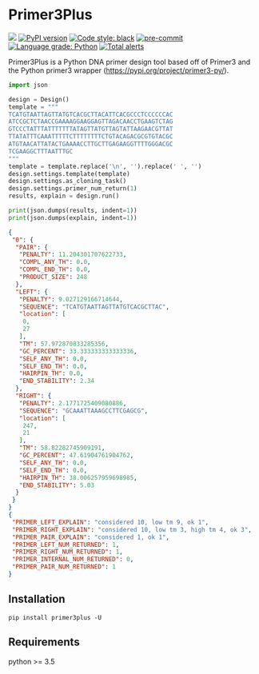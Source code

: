 # Primer3Plus

![](https://github.com/jvrana/primer3-py-plus/workflows/Build%package/badge.svg)
[![PyPI version](https://badge.fury.io/py/primer3plus.svg)](https://badge.fury.io/py/primer3plus)
[![Code style: black](https://img.shields.io/badge/code%20style-black-000000.svg)](https://github.com/psf/black)
[![pre-commit](https://img.shields.io/badge/pre--commit-enabled-brightgreen?logo=pre-commit&logoColor=white)](https://github.com/pre-commit/pre-commit)
[![Language grade: Python](https://img.shields.io/lgtm/grade/python/g/jvrana/primer3-py-plus.svg?logo=lgtm&logoWidth=18)](https://lgtm.com/projects/g/jvrana/primer3-py-plus/context:python)
[![Total alerts](https://img.shields.io/lgtm/alerts/g/jvrana/primer3-py-plus.svg?logo=lgtm&logoWidth=18)](https://lgtm.com/projects/g/jvrana/primer3-py-plus/alerts/)

Primer3Plus is a Python DNA primer design tool based off of Primer3 and the
Python primer3 wrapper (https://pypi.org/project/primer3-py/).

```python
import json

design = Design()
template = """
TCATGTAATTAGTTATGTCACGCTTACATTCACGCCCTCCCCCCAC
ATCCGCTCTAACCGAAAAGGAAGGAGTTAGACAACCTGAAGTCTAG
GTCCCTATTTATTTTTTTATAGTTATGTTAGTATTAAGAACGTTAT
TTATATTTCAAATTTTTCTTTTTTTTCTGTACAGACGCGTGTACGC
ATGTAACATTATACTGAAAACCTTGCTTGAGAAGGTTTTGGGACGC
TCGAAGGCTTTAATTTGC
"""
template = template.replace('\n', '').replace(' ', '')
design.settings.template(template)
design.settings.as_cloning_task()
design.settings.primer_num_return(1)
results, explain = design.run()

print(json.dumps(results, indent=1))
print(json.dumps(explain, indent=1))
```

```json
{
 "0": {
  "PAIR": {
   "PENALTY": 11.204301707622733,
   "COMPL_ANY_TH": 0.0,
   "COMPL_END_TH": 0.0,
   "PRODUCT_SIZE": 248
  },
  "LEFT": {
   "PENALTY": 9.027129166714644,
   "SEQUENCE": "TCATGTAATTAGTTATGTCACGCTTAC",
   "location": [
    0,
    27
   ],
   "TM": 57.972870833285356,
   "GC_PERCENT": 33.333333333333336,
   "SELF_ANY_TH": 0.0,
   "SELF_END_TH": 0.0,
   "HAIRPIN_TH": 0.0,
   "END_STABILITY": 2.34
  },
  "RIGHT": {
   "PENALTY": 2.1771725409080886,
   "SEQUENCE": "GCAAATTAAAGCCTTCGAGCG",
   "location": [
    247,
    21
   ],
   "TM": 58.82282745909191,
   "GC_PERCENT": 47.61904761904762,
   "SELF_ANY_TH": 0.0,
   "SELF_END_TH": 0.0,
   "HAIRPIN_TH": 38.006257959698985,
   "END_STABILITY": 5.03
  }
 }
}
{
 "PRIMER_LEFT_EXPLAIN": "considered 10, low tm 9, ok 1",
 "PRIMER_RIGHT_EXPLAIN": "considered 10, low tm 3, high tm 4, ok 3",
 "PRIMER_PAIR_EXPLAIN": "considered 1, ok 1",
 "PRIMER_LEFT_NUM_RETURNED": 1,
 "PRIMER_RIGHT_NUM_RETURNED": 1,
 "PRIMER_INTERNAL_NUM_RETURNED": 0,
 "PRIMER_PAIR_NUM_RETURNED": 1
}
```
## Installation

```
pip install primer3plus -U
```

## Requirements

python >= 3.5
